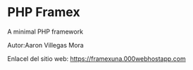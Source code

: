 # PHP Framex
A minimal PHP framework

Autor:Aaron Villegas Mora

Enlacel del sitio web:
https://framexuna.000webhostapp.com
